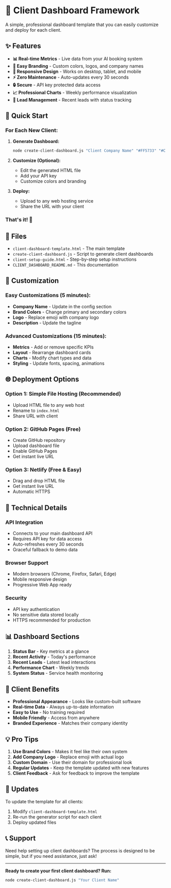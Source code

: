 # 🚀 Client Dashboard Framework

A simple, professional dashboard template that you can easily customize and deploy for each client.

## ✨ Features

- **📊 Real-time Metrics** - Live data from your AI booking system
- **🎨 Easy Branding** - Custom colors, logos, and company names
- **📱 Responsive Design** - Works on desktop, tablet, and mobile
- **⚡ Zero Maintenance** - Auto-updates every 30 seconds
- **🔒 Secure** - API key protected data access
- **📈 Professional Charts** - Weekly performance visualization
- **👥 Lead Management** - Recent leads with status tracking

## 🚀 Quick Start

### For Each New Client:

1. **Generate Dashboard:**
   ```bash
   node create-client-dashboard.js "Client Company Name" "#FF5733" "#C70039"
   ```

2. **Customize (Optional):**
   - Edit the generated HTML file
   - Add your API key
   - Customize colors and branding

3. **Deploy:**
   - Upload to any web hosting service
   - Share the URL with your client

### That's it! 🎉

## 📁 Files

- `client-dashboard-template.html` - The main template
- `create-client-dashboard.js` - Script to generate client dashboards
- `client-setup-guide.html` - Step-by-step setup instructions
- `CLIENT_DASHBOARD_README.md` - This documentation

## 🎨 Customization

### Easy Customizations (5 minutes):
- **Company Name** - Update in the config section
- **Brand Colors** - Change primary and secondary colors
- **Logo** - Replace emoji with company logo
- **Description** - Update the tagline

### Advanced Customizations (15 minutes):
- **Metrics** - Add or remove specific KPIs
- **Layout** - Rearrange dashboard cards
- **Charts** - Modify chart types and data
- **Styling** - Update fonts, spacing, animations

## 🌐 Deployment Options

### Option 1: Simple File Hosting (Recommended)
- Upload HTML file to any web host
- Rename to `index.html`
- Share URL with client

### Option 2: GitHub Pages (Free)
- Create GitHub repository
- Upload dashboard file
- Enable GitHub Pages
- Get instant live URL

### Option 3: Netlify (Free & Easy)
- Drag and drop HTML file
- Get instant live URL
- Automatic HTTPS

## 🔧 Technical Details

### API Integration
- Connects to your main dashboard API
- Requires API key for data access
- Auto-refreshes every 30 seconds
- Graceful fallback to demo data

### Browser Support
- Modern browsers (Chrome, Firefox, Safari, Edge)
- Mobile responsive design
- Progressive Web App ready

### Security
- API key authentication
- No sensitive data stored locally
- HTTPS recommended for production

## 📊 Dashboard Sections

1. **Status Bar** - Key metrics at a glance
2. **Recent Activity** - Today's performance
3. **Recent Leads** - Latest lead interactions
4. **Performance Chart** - Weekly trends
5. **System Status** - Service health monitoring

## 🎯 Client Benefits

- **Professional Appearance** - Looks like custom-built software
- **Real-time Data** - Always up-to-date information
- **Easy to Use** - No training required
- **Mobile Friendly** - Access from anywhere
- **Branded Experience** - Matches their company identity

## 💡 Pro Tips

1. **Use Brand Colors** - Makes it feel like their own system
2. **Add Company Logo** - Replace emoji with actual logo
3. **Custom Domain** - Use their domain for professional look
4. **Regular Updates** - Keep the template updated with new features
5. **Client Feedback** - Ask for feedback to improve the template

## 🔄 Updates

To update the template for all clients:
1. Modify `client-dashboard-template.html`
2. Re-run the generator script for each client
3. Deploy updated files

## 📞 Support

Need help setting up client dashboards? The process is designed to be simple, but if you need assistance, just ask!

---

**Ready to create your first client dashboard? Run:**
```bash
node create-client-dashboard.js "Your Client Name"
```
